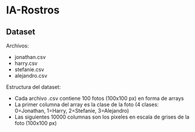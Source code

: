 # IA-Rostros
## Dataset
Archivos:
- jonathan.csv
- harry.csv
- stefanie.csv
- alejandro.csv

Estructura del dataset:
- Cada archivo .csv contiene 100 fotos (100x100 px)  en forma de arrays
- La primer columna del array es la clase de la foto (4 clases: 0=Jonathan, 1=Harry, 2=Stefanie, 3=Alejandro)
- Las siguientes 10000 columnas son los pixeles en escala de grises de la foto (100x100 px)

